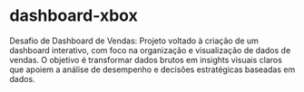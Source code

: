 # dashboard-xbox
Desafio de Dashboard de Vendas: Projeto voltado à criação de um dashboard interativo, com foco na organização e visualização de dados de vendas. O objetivo é transformar dados brutos em insights visuais claros que apoiem a análise de desempenho e decisões estratégicas baseadas em dados.

